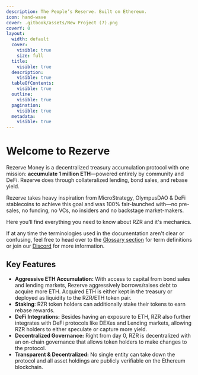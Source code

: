 ```yaml
---
description: The People’s Reserve. Built on Ethereum.
icon: hand-wave
cover: .gitbook/assets/New Project (7).png
coverY: 0
layout:
  width: default
  cover:
    visible: true
    size: full
  title:
    visible: true
  description:
    visible: true
  tableOfContents:
    visible: true
  outline:
    visible: true
  pagination:
    visible: true
  metadata:
    visible: true
---
```


# Welcome to Rezerve

Rezerve Money is a decentralized treasury accumulation protocol with one mission: **accumulate 1 million ETH**—powered entirely by community and DeFi. Rezerve does through collateralized lending, bond sales, and rebase yield.&#x20;

Rezerve takes heavy inspiration from MicroStrategy, OlympusDAO & DeFi stablecoins to achieve this goal and was 100% fair-launched with—no pre-sales, no funding, no VCs, no insiders and no backstage market-makers.

Here you’ll find everything you need to know about RZR and it's mechanics.

If at any time the terminologies used in the documentation aren't clear or confusing, feel free to head over to the [Glossary section](other/glossary.md) for term definitions or join our [Discord](http://discord.rezerve.money/) for more information.

## Key Features

* **Aggressive ETH Accumulation:** With access to capital from bond sales and lending markets, Rezerve aggressively borrows/raises debt to acquire more ETH. Acquired ETH is either kept in the treasury or deployed as liquidity to the RZR/ETH token pair.&#x20;
* **Staking**: RZR token holders can additionally stake their tokens to earn rebase rewards.
* **DeFi Integrations:** Besides having an exposure to ETH, RZR also further integrates with DeFi protocols like DEXes and Lending markets, allowing RZR holders to either speculate or capture more yield.
* **Decentralized Governance:** Right from day 0, RZR is decentralized with an on-chain governance that allows token holders to make changes to the protocol.
* **Transparent & Decentralized:** No single entity can take down the protocol and all asset holdings are publicly verifiable on the Ethereum blockchain.
